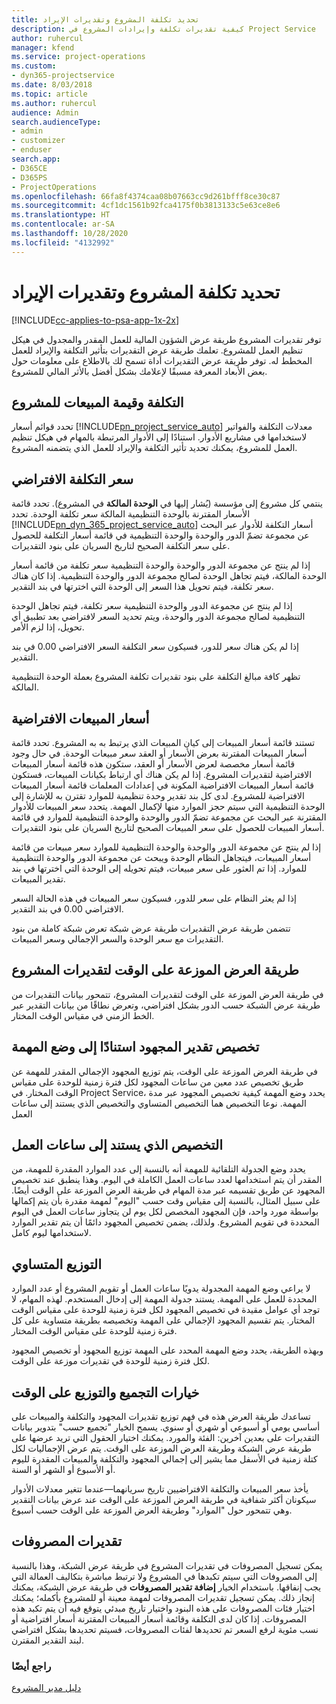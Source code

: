 ```yaml
---
title: تحديد تكلفة المشروع وتقديرات الإيراد
description: كيفية تقديرات تكلفة وإيرادات المشروع‬ في Project Service
author: ruhercul
manager: kfend
ms.service: project-operations
ms.custom:
- dyn365-projectservice
ms.date: 8/03/2018
ms.topic: article
ms.author: ruhercul
audience: Admin
search.audienceType:
- admin
- customizer
- enduser
search.app:
- D365CE
- D365PS
- ProjectOperations
ms.openlocfilehash: 66fa8f4374caa08b07663cc9d261bfff8ce30c87
ms.sourcegitcommit: 4cf1dc1561b92fca4175f0b3813133c5e63ce8e6
ms.translationtype: HT
ms.contentlocale: ar-SA
ms.lasthandoff: 10/28/2020
ms.locfileid: "4132992"
---
```

# <a name="determine-project-cost-and-revenue-estimates"></a>تحديد تكلفة المشروع وتقديرات الإيراد 

[!INCLUDE[cc-applies-to-psa-app-1x-2x](../includes/cc-applies-to-psa-app-1x-2x.md)]

توفر تقديرات المشروع طريقة عرض الشؤون المالية للعمل المقدر والمجدول في هيكل تنظيم العمل للمشروع. تعلمك طريقة عرض التقديرات بتأثير التكلفة والإيراد للعمل المخطط له. توفر طريقة عرض التقديرات أداة تسمح لك بالاطلاع على معلومات حول بعض الأبعاد المعرفة مسبقًا لإعلامك بشكل أفضل بالأثر المالي للمشروع.  
  
## <a name="cost-and-sales-value-of-the-project"></a>التكلفة وقيمة المبيعات للمشروع  
تحدد قوائم أسعار [!INCLUDE[pn_project_service_auto](../includes/pn-project-service-auto.md)] معدلات التكلفة والفواتير لاستخدامها في مشاريع الأدوار. استنادًا إلى الأدوار المرتبطة بالمهام في هيكل تنظيم العمل للمشروع، يمكنك تحديد تأثير التكلفة والإيراد للعمل الذي يتضمنه المشروع.  
  
## <a name="cost-price-defaulting"></a>سعر التكلفة الافتراضي  
ينتمي كل مشروع إلى مؤسسة (يُشار إليها في **الوحدة المالكة‬** في المشروع). تحدد قائمة الأسعار المقترنة بالوحدة التنظيمية المالكة سعر تكلفة الوحدة. تحدد [!INCLUDE[pn_dyn_365_project_service_auto](../includes/pn-dyn-365-project-service-auto.md)] أسعار التكلفة للأدوار عبر البحث عن مجموعة تضمّ الدور والوحدة والوحدة التنظيمية في قائمة أسعار التكلفة للحصول على سعر التكلفة الصحيح لتاريخ السريان على بنود التقديرات.  
  
إذا لم ينتج عن مجموعة الدور والوحدة والوحدة التنظيمية سعر تكلفة من قائمة أسعار الوحدة المالكة، فيتم تجاهل الوحدة لصالح مجموعة الدور والوحدة التنظيمية. إذا كان هناك سعر تكلفة، فيتم تحويل هذا السعر إلى الوحدة التي اخترتها في بند التقدير.  
  
إذا لم ينتج عن مجموعة الدور والوحدة التنظيمية سعر تكلفة، فيتم تجاهل الوحدة التنظيمية لصالح مجموعة الدور والوحدة، ويتم تحديد السعر لافتراضي بعد تطبيق أي تحويل، إذا لزم الأمر.  
  
 إذا لم يكن هناك سعر للدور، فسيكون سعر التكلفة السعر الافتراضي 0.00 في بند التقدير.  
  
 تظهر كافة مبالغ التكلفة على بنود تقديرات تكلفة المشروع بعملة الوحدة التنظيمية المالكة.  
  
## <a name="sales-price-defaulting"></a>أسعار المبيعات الافتراضية  
تستند قائمة أسعار المبيعات إلى كيان المبيعات الذي يرتبط به به المشروع. تحدد قائمة أسعار المبيعات المقترنة بعرض الأسعار أو العقد سعر مبيعات الوحدة. في حال وجود قائمة أسعار مخصصة لعرض الأسعار أو العقد، ستكون هذه قائمة أسعار المبيعات الافتراضية لتقديرات المشروع. إذا لم يكن هناك أي ارتباط بكيانات المبيعات، فستكون قائمة أسعار المبيعات الافتراضية المكونة في إعدادات المعلمات قائمة أسعار المبيعات الافتراضية للمشروع. لدى كل بند تقدير وحدة تنظيمية للموارد تقترن به للإشارة إلى الوحدة التنظيمية التي سيتم حجز الموارد منها لإكمال المهمة. يتحدد سعر المبيعات للأدوار المقترنة عبر البحث عن مجموعة تضمّ الدور والوحدة والوحدة التنظيمية للموارد في قائمة أسعار المبيعات للحصول على سعر المبيعات الصحيح لتاريخ السريان على بنود التقديرات.  
  
إذا لم ينتج عن مجموعة الدور والوحدة‬ والوحدة التنظيمية للموارد سعر مبيعات من قائمة أسعار المبيعات، فيتجاهل النظام الوحدة ويبحث عن مجموعة الدور والوحدة التنظيمية للموارد. إذا تم العثور على سعر مبيعات، فيتم تحويله إلى الوحدة التي اخترتها في بند تقدير المبيعات.  
  
إذا لم يعثر النظام على سعر للدور، فسيكون سعر المبيعات في هذه الحالة السعر الافتراضي 0.00 في بند التقدير.  
  
تتضمن طريقة عرض التقديرات طريقة عرض شبكة تعرض شبكة كاملة من بنود التقديرات مع سعر الوحدة والسعر الإجمالي وسعر المبيعات.  
  
## <a name="time-phased-view-of-project-estimates"></a>طريقة العرض الموزعة على الوقت‬ لتقديرات المشروع  
في طريقة العرض الموزعة على الوقت لتقديرات المشروع، تتمحور بيانات التقديرات من طريقة عرض الشبكة حسب الدور بشكل افتراضي، وتعرض نطاقًا من بيانات التقدير عبر الخط الزمني في مقياس الوقت المختار.  
  
## <a name="effort-estimate-allocation-based-on-task-mode"></a>تخصيص تقدير المجهود استنادًا إلى وضع المهمة  
في طريقة العرض الموزعة على الوقت، يتم توزيع المجهود الإجمالي المقدر للمهمة عن طريق تخصيص عدد معين من ساعات المجهود لكل فترة زمنية للوحدة على مقياس الوقت المختار. في Project Service، يحدد وضع المهمة كيفية تخصيص المجهود عبر مدة المهمة. نوعا التخصيص هما التخصيص المتساوي والتخصيص الذي يستند إلى ساعات العمل  
  
## <a name="work-hours-based-allocation"></a>التخصيص الذي يستند إلى ساعات العمل  
يحدد وضع الجدولة التلقائية للمهمة أنه بالنسبة إلى عدد الموارد المقدرة للمهمة، من المقدر أن يتم استخدامها لعدد ساعات العمل الكاملة في اليوم. وهذا ينطبق عند تخصيص المجهود عن طريق تقسيمه عبر مدة المهام في طريقة العرض الموزعة على الوقت أيضًا. على سبيل المثال، بالنسبة إلى مقياس وقت حسب "اليوم" لمهمة مقدرة بأن يتم إكمالها بواسطة مورد واحد، فإن المجهود المخصص لكل يوم لن يتجاوز ساعات العمل في اليوم المحددة في تقويم المشروع. ولذلك، يضمن تخصيص المجهود دائمًا أن يتم تقدير الموارد لاستخدامها ليوم كامل.  
  
## <a name="even-distribution"></a>التوزيع المتساوي  
لا يراعي وضع المهمة المجدولة يدويًا ساعات العمل أو تقويم المشروع أو عدد الموارد المحددة للعمل على المهمة. يستند جدولة المهمة إلى إدخال المستخدم. لهذه المهام، لا توجد أي عوامل مقيدة في تخصيص المجهود لكل فترة زمنية للوحدة على مقياس الوقت المختار. يتم تقسيم المجهود الإجمالي على المهمة وتخصيصه بطريقة متساوية على كل فترة زمنية للوحدة على مقياس الوقت المختار.  
  
وبهذه الطريقة، يحدد وضع المهمة المحدد على المهمة توزيع المجهود أو تخصيص المجهود لكل فترة زمنية للوحدة في تقديرات موزعة على الوقت.  
  
## <a name="grouping-and-time-phasing-options"></a>خيارات التجميع والتوزيع على الوقت  
تساعدك طريقة العرض هذه في فهم توزيع تقديرات المجهود والتكلفة والمبيعات على أساسي يومي أو أسبوعي أو شهري أو سنوي. يسمح الخيار "تجميع حسب" بتدوير بيانات التقديرات على بعدين آخرين: الفئة والمورد. يمكنك اختيار الحقول التي تريد عرضها على طريقة عرض الشبكة وطريقة العرض الموزعة على الوقت. يتم عرض الإجماليات لكل كتلة زمنية في الأسفل مما يشير إلى إجمالي المجهود والتكلفة والمبيعات المقدرة لليوم أو الأسبوع أو الشهر أو السنة.  
  
يأخذ سعر المبيعات والتكلفة الافتراضيين تاريخ سريانهما—عندما تتغير معدلات الأدوار سيكونان أكثر شفافية في طريقة العرض الموزعة على الوقت عند عرض بيانات التقدير وهي تتمحور حول "الموارد" وطريقة العرض الموزعة على الوقت حسب أسبوع.  
  
## <a name="expense-estimates"></a>تقديرات المصروفات  
يمكن تسجيل المصروفات في تقديرات المشروع في طريقة عرض الشبكة، وهذا بالنسبة إلى المصروفات التي سيتم تكبدها في المشروع ولا ترتبط مباشرة بتكاليف العمالة التي يجب إنفاقها. باستخدام الخيار **إضافة تقدير المصروفات** في طريقة عرض الشبكة، يمكنك إنجاز ذلك. يمكن تسجيل تقديرات المصروفات لمهمة معينة أو للمشروع بأكمله؛ يمكنك اختيار فئات المصروفات على هذه البنود واختيار تاريخ مبدئي يتوقع فيه أن يتم تكبد هذه المصروفات. إذا كان لدى التكلفة وقائمة أسعار المبيعات المقترنة أسعار افتراضية أو نسب مئوية لرفع السعر تم تحديدها لفئات المصروفات، فسيتم تحديدها بشكل افتراضي لبند التقدير المقترن.  
  
### <a name="see-also"></a>راجع أيضًا  
 [دليل مدير المشروع](../psa/project-manager-guide.md)
